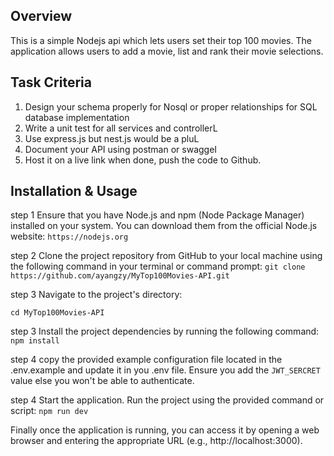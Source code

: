 ## Overview 
This is a simple Nodejs api which lets users set their top 100 movies. The application allows users to add a movie, list and rank their movie selections.

## Task Criteria

1.  Design your schema properly for Nosql or proper relationships for SQL database implementation
2.  Write a unit test for all services and controllerL
3. Use express.js but nest.js would be a pluL
4. Document your API using postman or swaggeI
5.  Host it on a live link when done, push the code to  Github.


## Installation & Usage
step 1
Ensure that you have Node.js and npm (Node Package Manager) installed on your system. You can download them from the official Node.js website: 
```https://nodejs.org```

step 2
Clone the project repository from GitHub to your local machine using the following command in your terminal or command prompt: 
```git clone https://github.com/ayangzy/MyTop100Movies-API.git```

step 3
Navigate to the project's directory:

```cd MyTop100Movies-API```

step 3
Install the project dependencies by running the following command: ```npm install```

step 4
copy the provided example configuration file located in the .env.example and update it in you .env file. Ensure you add the ```JWT_SERCRET``` value else you won't be able to authenticate.

step 4
Start the application. Run the project using the provided command or script: ```npm run dev```

Finally once the application is running, you can access it by opening a web browser and entering the appropriate URL (e.g., http://localhost:3000).





